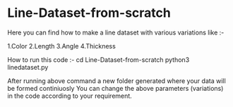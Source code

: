 # Line-Dataset-from-scratch

Here you can find how to make a line dataset with various variations like :-

1.Color 
2.Length 
3.Angle 
4.Thickness

How to run this code :- 
cd Line-Dataset-from-scratch 
python3 linedataset.py

After running above command a new folder generated where your data will be formed continiuosly 
You can change the above parameters (variations) in the code according to your requirement.

